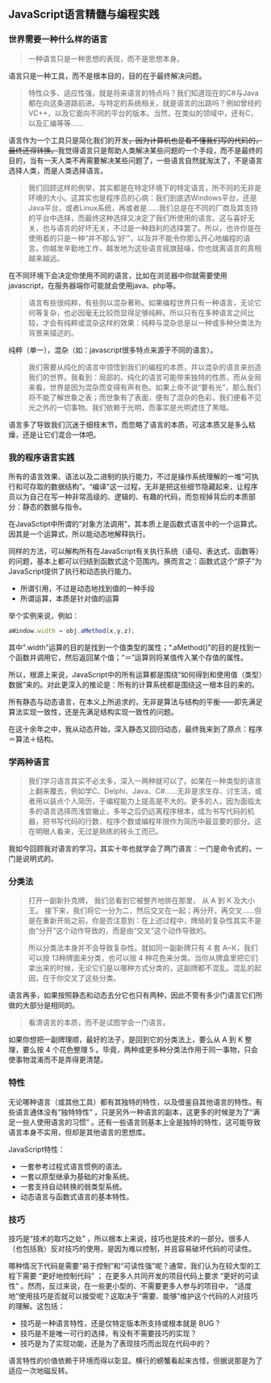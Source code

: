 ## JavaScript语言精髓与编程实践

### 世界需要一种什么样的语言

> 一种语言只是一种思想的表现，而不是思想本身。

语言只是一种工具，而不是根本目的，目的在于最终解决问题。

> 特性众多、适应性强，就是将来语言的特点吗？我们知道现在的C#与Java都在向这条道路前进。与特定的系统相关，就是语言的出路吗？例如曾经的VC++，以及它面向不同的平台的版本。当然，在类似的领域中，还有C，以及汇编等等……

语言作为一个工具只是简化我们的开发~~，因为计算机也是看不懂我们写的代码的，最终还得转换。~~我觉得语言只是帮助人类解决某些问题的一个手段，而不是最终的目的，当有一天人类不再需要解决某些问题了，一些语言自然就淘汰了，不是语言选择人类，而是人类选择语言。

> 我们回顾这样的例举，其实都是在特定环境下的特定语言，所不同的无非是环境的大小。这其实也是程序员的心病：我们到底选Windows平台，还是Java平台，或者Linux系统，再或者是……我们总是在不同的厂商及其支持的平台中选择，而最终这种选择又决定了我们所使用的语言。这与喜好无关，也与语言的好坏无关，不过是一种趋利的选择罢了。所以，也许你是在使用着的只是一种“并不那么‘好’”，以及并不能令你那么开心地编程的语言。你越发辛勤地工作，越发地为这些语言摇旗鼓噪，你也就离语言的真相越来越远。

在不同环境下会决定你使用不同的语言，比如在浏览器中你就需要使用javascript，在服务器端你可能就会使用java、php等。

> 语言有些很纯粹，有些则以混杂著称。如果编程世界只有一种语言，无论它何等复杂，也必因毫无比较而显得足够纯粹。所以只有在多种语言之间比较，才会有纯粹或混杂这样的效果：纯粹与混杂总是以一种或多种分类法为背景来描述的。

纯粹（单一），混杂（如：javascript很多特点来源于不同的语言）。

> 我们需要从纯化的语言中领悟到我们的编程的本质，并以混杂的语言来创造我们的世界。我看到：局部的、纯化的语言可能带来独特的性质，而从全局来看，世界是因为混杂而变得有声有色。如果上帝不说“要有光”，那么我们将不能了解世象之表；而世象有了表面，便有了混杂的色彩，我们便看不见光之外的一切事物。我们依赖于光明，而事实是光明遮住了黑暗。

语言多了导致我们沉迷于细枝末节，而忽略了语言的本质，可这本质又是多么枯燥，还是让它们混合一体吧。

### 我的程序语言实践

所有的语言效果、语法以及二进制的执行能力，不过是操作系统理解的一堆“可执行和可存取的数据结构”。“编译”这一过程，无非是把这些细节隐藏起来，让程序员以为自己在写一种非常高级的、逻辑的、有趣的代码，而忽视掉背后的本质部分：静态的数据与指令。

在JavaSctipt中所谓的“对象方法调用”，其本质上是函数式语言中的一个运算式。因其是一个运算式，所以能动态地解释执行。

同样的方法，可以解构所有在JavaScript有关执行系统（语句、表达式、函数等）的问题，基本上都可以归结到函数式这个范围内。换而言之：函数式这个“原子”为JavaScript提供了执行和动态执行能力。

- 所谓引用，不过是动态地找到值的一种手段
- 所谓运算，本质是针对值的运算

举个实例来说，例如：

```javascript
aWindow.width = obj.aMethod(x,y,z);
```

其中".width”运算的目的是找到一个值类型的属性；“.aMethod()”的目的是找到一个函数并调用它，然后返回某个值；“＝”运算则将某值传入某个存值的属性。

所以，根源上来说，JavaScript中的所有运算都是围绕“如何得到和使用值（类型）数据”来的。对此更深入的推论是：所有的计算系统都是围绕这一根本目的来的。

所有静态与动态语言，在本义上所追求的，无非是算法与结构的平衡——即先满足算法实现一致性，还是先满足结构实现一致性的问题。

在这十余年之中，我从动态开始，深入静态又回归动态，最终我来到了原点：程序＝算法＋结构。

### 学两种语言

> 我们学习语言其实不必太多，深入一两种就可以了。如果在一种类型的语言上翻来覆去，例如学C、Delphi、Java、C#……无非是求生存、讨生活，或者用以装点个人简历，于编程能力上提高是不大的。更多的人，因为面临太多的语言选择而浅尝辙止，多年之后仍远离程序根本，成为书写代码的机器，把书写代码的行数、程序个数或编程年限作为简历中最显要的部分。这在明眼人看来，无过是熟练的砖头工而已。

我如今回顾我对语言的学习，其实十年也就学会了两门语言：一门是命令式的，一门是说明式的。

### 分类法

> 打开一副新扑克牌， 我们总看到它被整齐地排在那里， 从 A 到 K 及大小王。 接下来，我们将它一分为二，然后交叉在一起；再分开，再交叉……但是在重新开局之前，你是否注意到：在上述过程中，牌局的复杂性其实不是由“分开”这个动作导致的，而是由“交叉”这个动作导致的。
>
> 所以分类法本身并不会导致复杂性。就如同一副新牌只有 4 套 A~K，我们可以按 13种牌面来分类，也可以按 4 种花色来分类。当你从牌盒里把它们拿出来的时候，无论它们是以哪种方式分类的，这副牌都不混乱。混乱的起因，在于你交叉了这些分类。

语言再多，如果按照静态和动态去分它也只有两种，因此不管有多少门语言它们所做的大部分是相同的。

> 看清语言的本质，而不是试图学会一门语言。

如果你想把一副牌理顺，最好的法子，是回到它的分类法上，要么从 A 到 K 整理，要么按 4 个花色整理 5 。毕竟，两种或更多种分类法作用于同一事物，只会使事物混淆而不是弄得更清楚。

### 特性

无论哪种语言（或其他工具）都有其独特的特性，以及借鉴自其他语言的特性。有些语言通体没有“独特特性” ，只是另外一种语言的副本，这更多的时候是为了“满足一些人使用语言的习惯” 。还有一些语言则基本上全是独特的特性，这可能导致语言本身不实用，但却是其他语言的思想库。

JavaScript特性：

- 一套参考过程式语言惯例的语法。
- 一套以原型继承为基础的对象系统。
- 一套支持自动转换的弱类型系统。
- 动态语言与函数式语言的基本特性。

### 技巧

技巧是“技术的取巧之处” ，所以根本上来说，技巧也是技术的一部分。很多人（也包括我）反对技巧的使用，是因为难以控制，并且容易破坏代码的可读性。

哪种情况下代码是需要“易于控制”和“可读性强”呢？通常，我们认为在较大型的工程下需要 “更好地控制代码” ； 在更多人共同开发的项目代码上要求 “更好的可读性” 。然而，反过来说，在一些更小型的、不需要更多人参与的项目中， “适度地”使用技巧是否就可以接受呢？这取决于“需要、能够”维护这个代码的人对技巧的理解。这包括：

- 技巧是一种语言特性，还是仅特定版本所支持或根本就是 BUG？
- 技巧是不是唯一可行的选择，有没有不需要技巧的实现？
- 技巧是为了实现功能，还是为了表现技巧而出现在代码中的？

语言特性的价值依赖于环境而得以彰显。横行的螃蟹看起来古怪，但据说那是为了适应一次地磁反转。